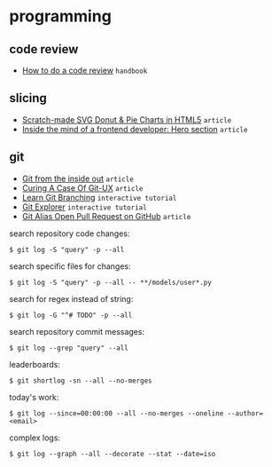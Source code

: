 # programming

## code review

- [How to do a code review](https://google.github.io/eng-practices/review/reviewer/) `handbook`

## slicing

- [Scratch-made SVG Donut & Pie Charts in HTML5](https://heyoka.medium.com/scratch-made-svg-donut-pie-charts-in-html5-2c587e935d72) `article`
- [Inside the mind of a frontend developer: Hero section](https://ishadeed.com/article/inside-frontend-developer-mind-hero-section/) `article`

## git

- [Git from the inside out](https://codewords.recurse.com/issues/two/git-from-the-inside-out) `article` 
- [Curing A Case Of Git-UX](https://peppe.rs/posts/curing_a_case_of_git-UX/) `article`
- [Learn Git Branching](https://learngitbranching.js.org/) `interactive tutorial`
- [Git Explorer](https://gitexplorer.com/) `interactive tutorial`
- [Git Alias Open Pull Request on GitHub](https://salferrarello.com/git-alias-open-pull-request-github/) `article`

search repository code changes:

```
$ git log -S "query" -p --all
```

search specific files for changes:

```
$ git log -S "query" -p --all -- **/models/user*.py
```

search for regex instead of string:

```
$ git log -G "^# TODO" -p --all
```

search repository commit messages:

```
$ git log --grep "query" --all
```

leaderboards:

```
$ git shortlog -sn --all --no-merges
```

today's work:

```
$ git log --since=00:00:00 --all --no-merges --oneline --author=<email>
```

complex logs:

```
$ git log --graph --all --decorate --stat --date=iso
```
